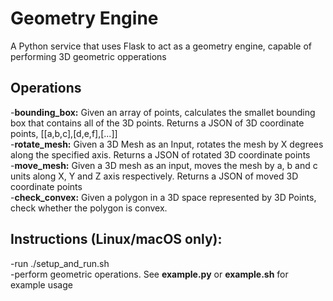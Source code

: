 # Geometry Engine
A Python service that uses Flask to act as a geometry engine, capable of performing 3D geometric opperations

## Operations
-**bounding_box:** Given an array of points, calculates the smallet bounding box that contains all of the 3D points. Returns a JSON of 3D coordinate points, [[a,b,c],[d,e,f],[...]]    <br />
-**rotate_mesh:** Given a 3D Mesh as an Input, rotates the mesh by X degrees along the specified axis. Returns a JSON of rotated 3D coordinate points  
-**move_mesh:** Given a 3D mesh as an input, moves the mesh by a, b and c units along X, Y and Z axis respectively. Returns a JSON of moved 3D coordinate points  
-**check_convex:** Given a polygon in a 3D space represented by 3D Points, check whether the polygon is convex.

## Instructions (Linux/macOS only):
-run ./setup_and_run.sh  
-perform geometric operations. See **example.py** or **example.sh** for example usage